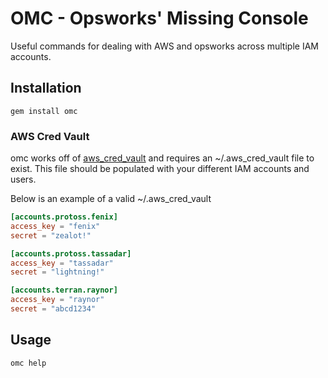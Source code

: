 # OMC - Opsworks' Missing Console

Useful commands for dealing with AWS and opsworks across multiple IAM accounts.


## Installation

```
gem install omc
```

### AWS Cred Vault

omc works off of [aws_cred_vault](www.github.com/cbrunsdon/aws_cred_vault) and requires an ~/.aws_cred_vault file to exist. This file should be populated with your different IAM accounts and users.

Below is an example of a valid ~/.aws_cred_vault

```toml
[accounts.protoss.fenix]
access_key = "fenix"
secret = "zealot!"

[accounts.protoss.tassadar]
access_key = "tassadar"
secret = "lightning!"

[accounts.terran.raynor]
access_key = "raynor"
secret = "abcd1234"
```

## Usage

```
omc help
```
